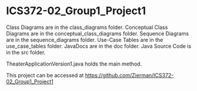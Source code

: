 # ICS372-02_Group1_Project1

Class Diagrams are in the class_diagrams folder.
Conceptual Class Diagrams are in the conceptual_class_diagrams folder.
Sequence Diagrams are in the sequence_diagrams folder.
Use-Case Tables are in the use_case_tables folder.
JavaDocs are in the doc folder.
Java Source Code is in the src folder.

TheaterApplicationVersion1.java holds the main method. 

This project can be accessed at https://github.com/Zierman/ICS372-02_Group1_Project1
